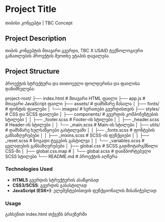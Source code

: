# Project Title

თიბისი კონცეპტი | TBC Concept

## Project Description

თიბის კონცეპტის მთავარი გვერდი, TBC X USAID ტექნოლოგიური განათლების პროექტის მეოთხე ეტაპის დავალება

## Project Structure

პროექტის სტრუქტურა და თითოეული ფოლდერისა და ფაილისა დანიშნულება:

project-root/
├── index.html # მთავარი HTML ფაილი
├── app.js # მთავარი JavaScript ფაილი
├── assets/ # დამხმარე მასალა
│ ├── fonts/ # ფონტის ფაილები
│ └── images/ # სურათები გვერდისთვის
├── styles/ # CSS და SCSS ფაილები
│ ├── components/ # გვერდის კომპონენტების სტილები
│ │ ├── _footer.scss # Footer-ის სტილები
│ │ ├── _header.scss # Header-ის სტილები
│ │ └── _main.scss # Main-ის სტილები
│ ├── utils/ # დამხმარე ხელსაწყოები გასტილვაში
│ │ ├── _fonts.scss # ფონტების განსაზღვრებები
│ │ ├── _mixins.scss # SCSS-ის ფუნქციები
│ │ ├── _reset.scss # ზოგადი ტეგების გასტილვა
│ │ └── _variables.scss # ცვლადების განსაზღვრებები
│ ├── global.css # SCSS გადმოტარგმნილი CSS-ში
│ ├── global.css.map #
│ └── global.scss # დაიმპორტებული SCSS სტილები
└── README.md # პროექტის აღწერა
### Technologies Used

- **HTML5** გვერდის სტრუქტურის ასაწყობად
- **CSS3/SCSS**: გვერდის გასასტილად
- **JavaScript (ES6+)**: ელემენტებისთვის ფუნქციონალის მისანიჭებლად

### Usage

გახსენით index.html თქვენს ბრაუზერში